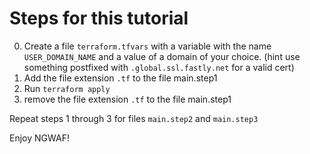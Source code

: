 # Steps for this tutorial

0. Create a file `terraform.tfvars` with a variable with the name `USER_DOMAIN_NAME` and a value of a domain of your choice. (hint use something postfixed with `.global.ssl.fastly.net` for a valid cert)
1. Add the file extension `.tf` to the file main.step1
2. Run `terraform apply`
3. remove the file extension `.tf` to the file main.step1

Repeat steps 1 through 3 for files `main.step2` and `main.step3`

Enjoy NGWAF!